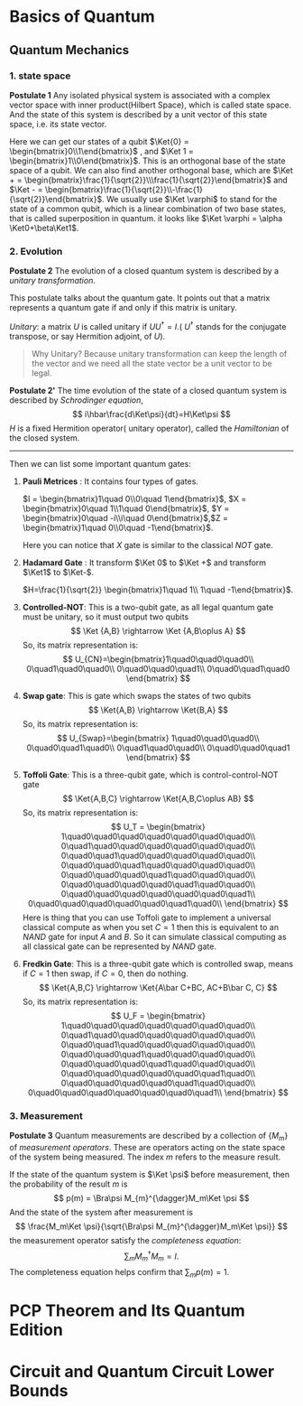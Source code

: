 $$
\newcommand{\Ket}[1]{\left| #1 \right\rangle}
\newcommand{\Bra}[1]{\left\langle #1 \right|}
$$

# Basics of Quantum

## Quantum Mechanics

### 1. state space

**Postulate 1** Any isolated physical system is associated with a complex vector space with inner product(Hilbert Space), which is called state space. And the state of this system is described by a unit vector of this state space, i.e. its state vector.

Here we can get our states of a qubit $\Ket{0} = \begin{bmatrix}0\\1\end{bmatrix}$ , and $\Ket 1 = \begin{bmatrix}1\\0\end{bmatrix}$. This is an orthogonal base of the state space of a qubit. We can also find another orthogonal base, which are $\Ket + = \begin{bmatrix}\frac{1}{\sqrt{2}}\\\frac{1}{\sqrt{2}}\end{bmatrix}$ and $\Ket - = \begin{bmatrix}\frac{1}{\sqrt{2}}\\-\frac{1}{\sqrt{2}}\end{bmatrix}$. We usually use $\Ket \varphi$ to stand for the state of a common qubit, which is a linear combination of two base states, that is called superposition in quantum. it looks like $\Ket \varphi = \alpha \Ket0+\beta\Ket1$.

### 2. Evolution

**Postulate 2** The evolution of a closed quantum system is described by a *unitary transformation*.

This postulate talks about the quantum gate. It points out that a matrix represents a quantum gate if and only if this matrix is unitary.

*Unitary*: a matrix $U$ is called unitary if $UU^{\dagger} =I$.( $U^{\dagger}$ stands for the conjugate transpose, or say Hermition adjoint, of $U$).

> Why Unitary? Because unitary transformation can keep the length of the vector and we need all the state vector be a unit vector to be legal.

**Postulate 2'** The time evolution of the state of a closed quantum system is described by *Schrodinger equation*,
$$
i\hbar\frac{d\Ket\psi}{dt}=H\Ket\psi
$$
$H$ is a fixed Hermition operator( unitary operator), called the *Hamiltonian* of the closed system.

---

Then we can list some important quantum gates:

1. **Pauli Metrices** : It contains four types of gates.

   $I = \begin{bmatrix}1\quad 0\\0\quad 1\end{bmatrix}$, $X = \begin{bmatrix}0\quad 1\\1\quad 0\end{bmatrix}$, $Y = \begin{bmatrix}0\quad -i\\i\quad 0\end{bmatrix}$,$Z = \begin{bmatrix}1\quad 0\\0\quad -1\end{bmatrix}$.

   Here you can notice that $X$ gate is similar to the classical $NOT$ gate.

2. **Hadamard Gate** : It transform $\Ket 0$ to $\Ket +$ and transform $\Ket1$ to $\Ket-$.

   $H=\frac{1}{\sqrt{2}} \begin{bmatrix}1\quad 1\\ 1\quad -1\end{bmatrix}$.

3. **Controlled-NOT**: This is a two-qubit gate, as all legal quantum gate must be unitary, so it must output two qubits
   $$
   \Ket {A,B} \rightarrow \Ket {A,B\oplus A}
   $$
   So, its matrix representation is:
   $$
   U_{CN}=\begin{bmatrix}1\quad0\quad0\quad0\\
   0\quad1\quad0\quad0\\
   0\quad0\quad0\quad1\\
   0\quad0\quad1\quad0
   \end{bmatrix}
   $$

4. **Swap gate**: This is gate which swaps the states of two qubits
   $$
   \Ket{A,B} \rightarrow \Ket{B,A}
   $$
   So, its matrix representation is:
   $$
   U_{Swap}=\begin{bmatrix}
   1\quad0\quad0\quad0\\
   0\quad0\quad1\quad0\\
   0\quad1\quad0\quad0\\
   0\quad0\quad0\quad1
   \end{bmatrix}
   $$

5. **Toffoli Gate**: This is a three-qubit gate, which is control-control-NOT gate
   $$
   \Ket{A,B,C} \rightarrow \Ket{A,B,C\oplus AB}
   $$
   So, its matrix representation is:
   $$
   U_T = \begin{bmatrix}
   1\quad0\quad0\quad0\quad0\quad0\quad0\quad0\\
   0\quad1\quad0\quad0\quad0\quad0\quad0\quad0\\
   0\quad0\quad1\quad0\quad0\quad0\quad0\quad0\\
   0\quad0\quad0\quad1\quad0\quad0\quad0\quad0\\
   0\quad0\quad0\quad0\quad1\quad0\quad0\quad0\\
   0\quad0\quad0\quad0\quad0\quad1\quad0\quad0\\
   0\quad0\quad0\quad0\quad0\quad0\quad0\quad1\\
   0\quad0\quad0\quad0\quad0\quad0\quad1\quad0\\
   \end{bmatrix}
   $$
   Here is thing that you can use Toffoli gate to implement a universal classical compute as when you set $C=1$ then this is equivalent to an $NAND$ gate for input $A$ and $B$. So it can simulate classical computing as all classical gate can be represented by $NAND$ gate. 



6. **Fredkin Gate**: This is a three-qubit gate which is controlled swap, means if $C=1$ then swap, if $C=0$, then do nothing.
   $$
   \Ket{A,B,C} \rightarrow \Ket{A\bar C+BC, AC+B\bar C, C}
   $$
   So, its matrix representation is:
   $$
   U_F = \begin{bmatrix}
   1\quad0\quad0\quad0\quad0\quad0\quad0\quad0\\
   0\quad1\quad0\quad0\quad0\quad0\quad0\quad0\\
   0\quad0\quad1\quad0\quad0\quad0\quad0\quad0\\
   0\quad0\quad0\quad1\quad0\quad0\quad0\quad0\\
   0\quad0\quad0\quad0\quad1\quad0\quad0\quad0\\
   0\quad0\quad0\quad0\quad0\quad0\quad1\quad0\\
   0\quad0\quad0\quad0\quad0\quad1\quad0\quad0\\
   0\quad0\quad0\quad0\quad0\quad0\quad0\quad1\\
   \end{bmatrix}
   $$
   

### 3. Measurement

**Postulate 3** Quantum measurements are described by a collection of $\{M_m\}$ of *measurement operators*. These are operators acting on the state space of the system being measured. The index $m$ refers to the measure result.

If the state of the quantum system is $\Ket \psi$ before measurement, then the probability of the result $m$ is
$$
p(m) = \Bra\psi M_{m}^{\dagger}M_m\Ket \psi
$$
And the state of the system after measurement is 
$$
\frac{M_m\Ket \psi}{\sqrt{\Bra\psi M_{m}^{\dagger}M_m\Ket \psi}}
$$
the measurement operator satisfy the *completeness equation*:
$$
\sum_m M_m^{\dagger}M_m =I.
$$
The completeness equation helps confirm that $\sum_m p(m) =1$.



# PCP Theorem and Its Quantum Edition

# Circuit and Quantum Circuit Lower Bounds

